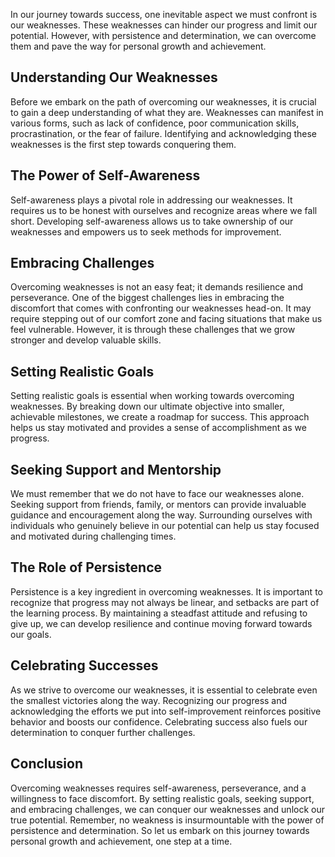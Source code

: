 
In our journey towards success, one inevitable aspect we must confront is our weaknesses. These weaknesses can hinder our progress and limit our potential. However, with persistence and determination, we can overcome them and pave the way for personal growth and achievement.

Understanding Our Weaknesses
----------------------------

Before we embark on the path of overcoming our weaknesses, it is crucial to gain a deep understanding of what they are. Weaknesses can manifest in various forms, such as lack of confidence, poor communication skills, procrastination, or the fear of failure. Identifying and acknowledging these weaknesses is the first step towards conquering them.

The Power of Self-Awareness
---------------------------

Self-awareness plays a pivotal role in addressing our weaknesses. It requires us to be honest with ourselves and recognize areas where we fall short. Developing self-awareness allows us to take ownership of our weaknesses and empowers us to seek methods for improvement.

Embracing Challenges
--------------------

Overcoming weaknesses is not an easy feat; it demands resilience and perseverance. One of the biggest challenges lies in embracing the discomfort that comes with confronting our weaknesses head-on. It may require stepping out of our comfort zone and facing situations that make us feel vulnerable. However, it is through these challenges that we grow stronger and develop valuable skills.

Setting Realistic Goals
-----------------------

Setting realistic goals is essential when working towards overcoming weaknesses. By breaking down our ultimate objective into smaller, achievable milestones, we create a roadmap for success. This approach helps us stay motivated and provides a sense of accomplishment as we progress.

Seeking Support and Mentorship
------------------------------

We must remember that we do not have to face our weaknesses alone. Seeking support from friends, family, or mentors can provide invaluable guidance and encouragement along the way. Surrounding ourselves with individuals who genuinely believe in our potential can help us stay focused and motivated during challenging times.

The Role of Persistence
-----------------------

Persistence is a key ingredient in overcoming weaknesses. It is important to recognize that progress may not always be linear, and setbacks are part of the learning process. By maintaining a steadfast attitude and refusing to give up, we can develop resilience and continue moving forward towards our goals.

Celebrating Successes
---------------------

As we strive to overcome our weaknesses, it is essential to celebrate even the smallest victories along the way. Recognizing our progress and acknowledging the efforts we put into self-improvement reinforces positive behavior and boosts our confidence. Celebrating success also fuels our determination to conquer further challenges.

Conclusion
----------

Overcoming weaknesses requires self-awareness, perseverance, and a willingness to face discomfort. By setting realistic goals, seeking support, and embracing challenges, we can conquer our weaknesses and unlock our true potential. Remember, no weakness is insurmountable with the power of persistence and determination. So let us embark on this journey towards personal growth and achievement, one step at a time.
